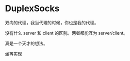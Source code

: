 # DuplexSocks
双向的代理，我当代理的时候，你也是我的代理。

没有什么 server 和 client 的区别。两者都能互为 server/client。

真是一个天才的想法。

坐等实现
